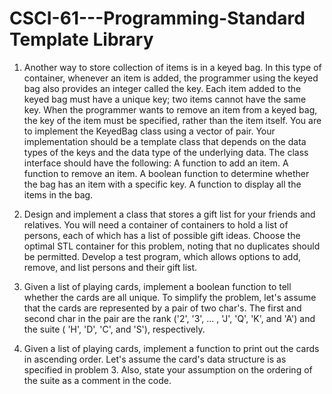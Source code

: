# CSCI-61---Programming-Standard Template Library
1. Another way to store collection of items is in a keyed bag. In this type of container, whenever an item is added, the programmer using the keyed bag also provides an integer called the key. Each item added to the keyed bag must have a unique key; two items cannot have the same key. When the programmer wants to remove an item from a keyed bag, the key of the item must be specified, rather than the item itself. You are to implement the KeyedBag class using a vector of pair. Your implementation should be a template class that depends on the data types of the keys and the data type of the underlying data. The class interface should have the following:
A function to add an item.
A function to remove an item.
A boolean function to determine whether the bag has an item with a specific key.
A function to display all the items in the bag.

2. Design and implement a class that stores a gift list for your friends and relatives. You will need a container of containers to hold a list of persons, each of which has a list of possible gift ideas. Choose the optimal STL container for this problem, noting that no duplicates should be permitted. Develop a test program, which allows options to add, remove, and list persons and their gift list.

3. Given a list of playing cards, implement a boolean function to tell whether the cards are all unique. To simplify the problem, let's assume that the cards are represented by a pair of two char's. The first and second char in the pair are the rank ('2', '3', ... , 'J', 'Q', 'K', and 'A') and the suite ( 'H', 'D', 'C', and 'S'), respectively.

4. Given a list of playing cards, implement a function to print out the cards in ascending order. Let's assume the card's data structure is as specified in problem 3. Also, state your assumption on the ordering of the suite as a comment in the code. 
